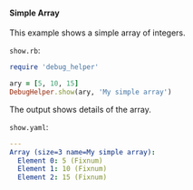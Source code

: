 #### Simple Array

This example shows a simple array of integers.

```show.rb```:
```ruby
require 'debug_helper'

ary = [5, 10, 15]
DebugHelper.show(ary, 'My simple array')
```

The output shows details of the array.

```show.yaml```:
```yaml
---
Array (size=3 name=My simple array):
  Element 0: 5 (Fixnum)
  Element 1: 10 (Fixnum)
  Element 2: 15 (Fixnum)
```
